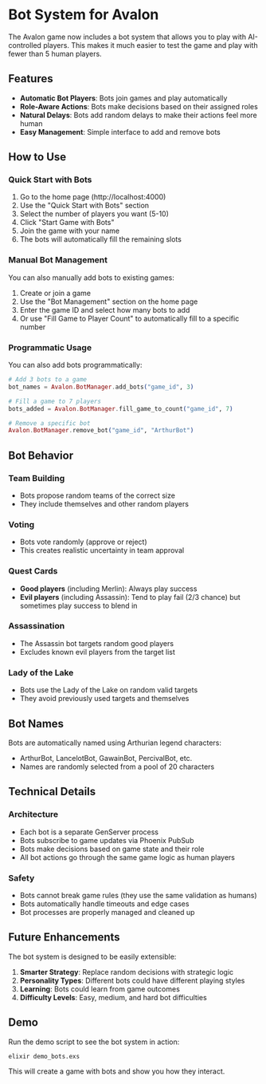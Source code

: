 # Bot System for Avalon

The Avalon game now includes a bot system that allows you to play with AI-controlled players. This makes it much easier to test the game and play with fewer than 5 human players.

## Features

- **Automatic Bot Players**: Bots join games and play automatically
- **Role-Aware Actions**: Bots make decisions based on their assigned roles
- **Natural Delays**: Bots add random delays to make their actions feel more human
- **Easy Management**: Simple interface to add and remove bots

## How to Use

### Quick Start with Bots

1. Go to the home page (http://localhost:4000)
2. Use the "Quick Start with Bots" section
3. Select the number of players you want (5-10)
4. Click "Start Game with Bots"
5. Join the game with your name
6. The bots will automatically fill the remaining slots

### Manual Bot Management

You can also manually add bots to existing games:

1. Create or join a game
2. Use the "Bot Management" section on the home page
3. Enter the game ID and select how many bots to add
4. Or use "Fill Game to Player Count" to automatically fill to a specific number

### Programmatic Usage

You can also add bots programmatically:

```elixir
# Add 3 bots to a game
bot_names = Avalon.BotManager.add_bots("game_id", 3)

# Fill a game to 7 players
bots_added = Avalon.BotManager.fill_game_to_count("game_id", 7)

# Remove a specific bot
Avalon.BotManager.remove_bot("game_id", "ArthurBot")
```

## Bot Behavior

### Team Building
- Bots propose random teams of the correct size
- They include themselves and other random players

### Voting
- Bots vote randomly (approve or reject)
- This creates realistic uncertainty in team approval

### Quest Cards
- **Good players** (including Merlin): Always play success
- **Evil players** (including Assassin): Tend to play fail (2/3 chance) but sometimes play success to blend in

### Assassination
- The Assassin bot targets random good players
- Excludes known evil players from the target list

### Lady of the Lake
- Bots use the Lady of the Lake on random valid targets
- They avoid previously used targets and themselves

## Bot Names

Bots are automatically named using Arthurian legend characters:
- ArthurBot, LancelotBot, GawainBot, PercivalBot, etc.
- Names are randomly selected from a pool of 20 characters

## Technical Details

### Architecture
- Each bot is a separate GenServer process
- Bots subscribe to game updates via Phoenix PubSub
- Bots make decisions based on game state and their role
- All bot actions go through the same game logic as human players

### Safety
- Bots cannot break game rules (they use the same validation as humans)
- Bots automatically handle timeouts and edge cases
- Bot processes are properly managed and cleaned up

## Future Enhancements

The bot system is designed to be easily extensible:

1. **Smarter Strategy**: Replace random decisions with strategic logic
2. **Personality Types**: Different bots could have different playing styles
3. **Learning**: Bots could learn from game outcomes
4. **Difficulty Levels**: Easy, medium, and hard bot difficulties

## Demo

Run the demo script to see the bot system in action:

```bash
elixir demo_bots.exs
```

This will create a game with bots and show you how they interact.
